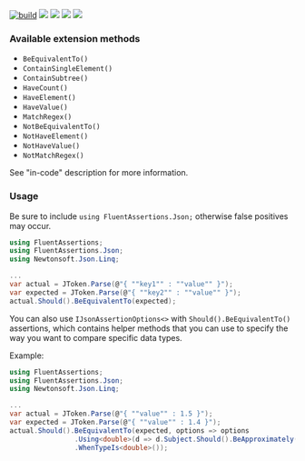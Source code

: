 [![build](https://github.com/AwesomeAssertions/AwesomeAssertions.json/actions/workflows/build.yml/badge.svg)](https://github.com/AwesomeAssertions/AwesomeAssertions.json/actions/workflows/build.yml)
[![](https://img.shields.io/github/release/AwesomeAssertions/FluentAssertions.Json.svg?label=latest%20release)](https://github.com/AwesomeAssertions/FluentAssertions.Json/releases/latest)
[![](https://img.shields.io/nuget/dt/AwesomeAssertions.json.svg?label=nuget%20downloads)](https://www.nuget.org/packages/AwesomeAssertions.json)
[![](https://img.shields.io/librariesio/dependents/nuget/AwesomeAssertions.Json.svg?label=dependent%20libraries)](https://libraries.io/nuget/AwesomeAssertions.Json)
![](https://img.shields.io/badge/release%20strategy-githubflow-orange.svg)

### Available extension methods

- `BeEquivalentTo()`
- `ContainSingleElement()`
- `ContainSubtree()`
- `HaveCount()`
- `HaveElement()`
- `HaveValue()`
- `MatchRegex()`
- `NotBeEquivalentTo()`
- `NotHaveElement()`
- `NotHaveValue()`
- `NotMatchRegex()`

See "in-code" description for more information.

### Usage

Be sure to include `using FluentAssertions.Json;` otherwise false positives may occur.

```c#
using FluentAssertions;
using FluentAssertions.Json;
using Newtonsoft.Json.Linq;

... 
var actual = JToken.Parse(@"{ ""key1"" : ""value"" }");
var expected = JToken.Parse(@"{ ""key2"" : ""value"" }");
actual.Should().BeEquivalentTo(expected);
```

You can also use `IJsonAssertionOptions<>` with `Should().BeEquivalentTo()` assertions, which contains helper methods that you can use to specify the way you want to compare specific data types.

Example:

```c#
using FluentAssertions;
using FluentAssertions.Json;
using Newtonsoft.Json.Linq;

... 
var actual = JToken.Parse(@"{ ""value"" : 1.5 }");
var expected = JToken.Parse(@"{ ""value"" : 1.4 }");
actual.Should().BeEquivalentTo(expected, options => options
                .Using<double>(d => d.Subject.Should().BeApproximately(d.Expectation, 0.1))
                .WhenTypeIs<double>());
```